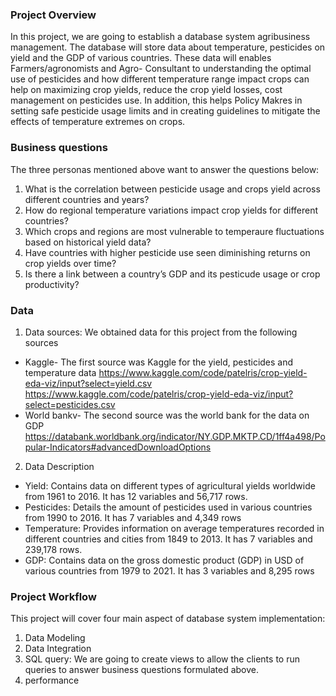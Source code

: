 ### Project Overview
In this project, we are going to establish a database system agribusiness management. The database will store data about temperature, pesticides on yield and the GDP of various countries. These data will enables Farmers/agronomists and Agro- Consultant to understanding the optimal use of pesticides and how different temperature range impact crops can help on	maximizing crop yields, reduce the crop yield losses, cost management on pesticides use. In addition, this helps Policy Makres in setting safe pesticide usage limits and in creating guidelines to mitigate the effects of temperature extremes on crops.
### Business questions
The three personas mentioned above want to answer the questions below:
1. What is the correlation between pesticide usage and crops yield across different countries and years?
2. How do regional temperature variations impact crop yields for different countries?
3. Which crops and regions are most vulnerable to temperaure fluctuations based on historical yield data?
4. Have countries with higher pesticide use seen diminishing returns on crop yields over time?
5. Is there a link between a country’s GDP and its pesticude usage or crop productivity?
### Data
1. Data sources: We obtained data for this project from the following sources
 - Kaggle- The first source was Kaggle for the yield, pesticides and temperature data
https://www.kaggle.com/code/patelris/crop-yield-eda-viz/input?select=yield.csv
https://www.kaggle.com/code/patelris/crop-yield-eda-viz/input?select=pesticides.csv
  - World bankv- The second source was the world bank for the data on GDP
https://databank.worldbank.org/indicator/NY.GDP.MKTP.CD/1ff4a498/Popular-Indicators#advancedDownloadOptions
2. Data Description

- Yield: Contains data on different types of agricultural yields worldwide from 1961 to 2016. It has 12 variables and 56,717 rows.
- Pesticides: Details the amount of pesticides used in various countries from 1990 to 2016. It has 7 variables and 4,349 rows
- Temperature: Provides information on average temperatures recorded in different countries and cities from 1849 to 2013. It has 7 variables and 239,178 rows.
- GDP: Contains data on the gross domestic product (GDP) in USD of various countries from 1979 to 2021. It has 3 variables and 8,295 rows 
  
### Project Workflow
This project will cover four main aspect of database system implementation:
1. Data Modeling
2. Data Integration
3. SQL query: We are going to create views to allow the clients to run queries to answer business questions formulated above.
4. performance
